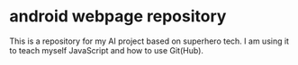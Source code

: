 # android webpage repository
This is a repository for my AI project based on superhero tech. I am using it to teach myself JavaScript and how to use Git(Hub).

